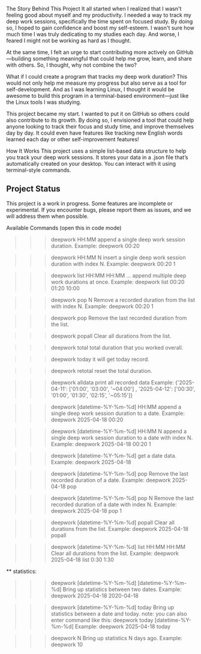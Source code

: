 The Story Behind This Project
It all started when I realized that I wasn't feeling good about myself and my productivity. I needed a way to track my deep work sessions, specifically the time spent on focused study. By doing so, I hoped to gain confidence and boost my self-esteem. I wasn't sure how much time I was truly dedicating to my studies each day. And worse, I feared I might not be working as hard as I thought.

At the same time, I felt an urge to start contributing more actively on GitHub—building something meaningful that could help me grow, learn, and share with others. So, I thought, why not combine the two?

What if I could create a program that tracks my deep work duration? This would not only help me measure my progress but also serve as a tool for self-development. And as I was learning Linux, I thought it would be awesome to build this program in a terminal-based environment—just like the Linux tools I was studying.

This project became my start. I wanted to put it on GitHub so others could also contribute to its growth. By doing so, I envisioned a tool that could help anyone looking to track their focus and study time, and improve themselves day by day. It could even have features like tracking new English words learned each day or other self-improvement features!

How It Works
This project uses a simple list-based data structure to help you track your deep work sessions. It stores your data in a .json file that’s automatically created on your desktop. You can interact with it using terminal-style commands.


## Project Status
This project is a work in progress. Some features are incomplete or experimental. If you encounter bugs, please report them as issues, and we will address them when possible.


Available Commands (open this in code mode)
>>> deepwork HH:MM
append a single deep work session duration.
Example:
>>> deepwork 00:20

>>> deepwork HH:MM N
insert a single deep work session duration with index N.
Example:
>>> deepwork 00:20 1

>>> deepwork list HH:MM HH:MM ...
append multiple deep work durations at once.
Example:
>>> deepwork list 00:20 01:20 10:00

>>>  deepwork pop N
Remove a recorded duration from the list with index N.
Example:
>>>  deepwork 00:20 1

>>>  deepwork pop
Remove the last recorded duration from the list.

>>>  deepwork popall
Clear all durations from the list.

>>>  deepwork total
total duration that you worked overall.

>>>  deepwork today
it will get today record.

>>>  deepwork retotal
reset the total duration.

>>> deepwork alldata
print all recorded data
Example:
{'2025-04-11': ['01:00', '03:00', '~04:00']
, '2025-04-12': ['00:30', '01:00', '01:30', '02:15', '~05:15']}

>>>  deepwork [datetime-%Y-%m-%d] HH:MM
append a single deep work session duration to a date.
Example:
>>>  deepwork 2025-04-18 00:20

>>>  deepwork [datetime-%Y-%m-%d] HH:MM N
append a single deep work session duration to a date with index N.
Example:
>>>  deepwork 2025-04-18 00:20 1

>>>  deepwork [datetime-%Y-%m-%d]
get a date data.
Example:
>>>  deepwork 2025-04-18

>>>  deepwork [datetime-%Y-%m-%d] pop
Remove the last recorded duration of a date.
Example:
>>>  deepwork 2025-04-18 pop

>>>  deepwork [datetime-%Y-%m-%d] pop N
Remove the last recorded duration of a date with index N.
Example:
>>>  deepwork 2025-04-18 pop 1

>>>  deepwork [datetime-%Y-%m-%d] popall
Clear all durations from the list.
Example:
>>>  deepwork 2025-04-18 popall

>>>  deepwork [datetime-%Y-%m-%d] list HH:MM HH:MM
Clear all durations from the list.
Example:
>>>  deepwork 2025-04-18 list 0:30 1:30

** statistics:

>>>  deepwork [datetime-%Y-%m-%d] [datetime-%Y-%m-%d]
Bring up statistics between two dates.
Example:
>>>  deepwork 2025-04-18 2020-04-18

>>>  deepwork [datetime-%Y-%m-%d] today
Bring up statistics between a date and today.
note: you can also enter command like this:
>>> deepwork today [datetime-%Y-%m-%d]
Example:
>>>  deepwork 2025-04-18 today

>>>  deepwork N
Bring up statistics N days ago.
Example:
>>>  deepwork 10
